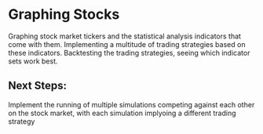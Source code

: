 # Graphing Stocks

Graphing stock market tickers and the statistical analysis indicators that come with them. Implementing a multitude of trading strategies based on these indicators. Backtesting the trading strategies, seeing which indicator sets work best.

## Next Steps:
Implement the running of multiple simulations competing against each other on the stock market, with each simulation implyoing a different trading strategy
